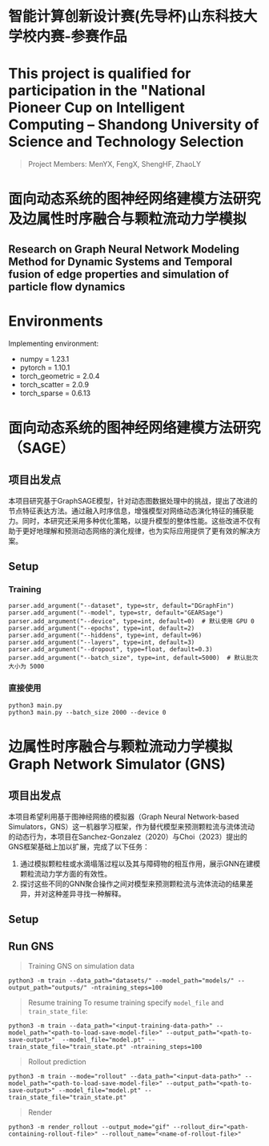 # 智能计算创新设计赛(先导杯)山东科技大学校内赛-参赛作品
# This project is qualified for participation in the "National Pioneer Cup on Intelligent Computing – Shandong University of Science and Technology Selection
> Project Members: MenYX, FengX, ShengHF, ZhaoLY
# 面向动态系统的图神经网络建模方法研究及边属性时序融合与颗粒流动力学模拟
## Research on Graph Neural Network Modeling Method for Dynamic Systems and Temporal fusion of edge properties and simulation of particle flow dynamics

# Environments
Implementing environment:  
- numpy = 1.23.1  
- pytorch = 1.10.1  
- torch_geometric = 2.0.4  
- torch_scatter = 2.0.9  
- torch_sparse = 0.6.13  


# 面向动态系统的图神经网络建模方法研究（SAGE）
## 项目出发点
本项目研究基于GraphSAGE模型，针对动态图数据处理中的挑战，提出了改进的节点特征表达方法。通过融入时序信息，增强模型对网络动态演化特征的捕获能力。同时，本研究还采用多种优化策略，以提升模型的整体性能。这些改进不仅有助于更好地理解和预测动态网络的演化规律，也为实际应用提供了更有效的解决方案。
## Setup
### Training
```shell
parser.add_argument("--dataset", type=str, default="DGraphFin")
parser.add_argument("--model", type=str, default="GEARSage")
parser.add_argument("--device", type=int, default=0)  # 默认使用 GPU 0
parser.add_argument("--epochs", type=int, default=2)
parser.add_argument("--hiddens", type=int, default=96)
parser.add_argument("--layers", type=int, default=3)
parser.add_argument("--dropout", type=float, default=0.3)
parser.add_argument("--batch_size", type=int, default=5000)  # 默认批次大小为 5000
```
### 直接使用
```shell
python3 main.py
python3 main.py --batch_size 2000 --device 0
```

# 边属性时序融合与颗粒流动力学模拟 Graph Network Simulator (GNS)
## 项目出发点
本项目希望利用基于图神经网络的模拟器（Graph Neural Network-based Simulators，GNS）这一机器学习框架，作为替代模型来预测颗粒流与流体流动的动态行为，本项目在Sanchez-Gonzalez（2020）与Choi（2023）提出的GNS框架基础上加以扩展，完成了以下任务：
1. 通过模拟颗粒柱或水滴塌落过程以及其与障碍物的相互作用，展示GNN在建模颗粒流动力学方面的有效性。
2. 探讨这些不同的GNN聚合操作之间对模型来预测颗粒流与流体流动的结果差异，并对这种差异寻找一种解释。
## Setup
## Run GNS
> Training GNS on simulation data
```shell
python3 -m train --data_path="datasets/" --model_path="models/" --output_path="outputs/" -ntraining_steps=100
```
> Resume training
To resume training specify `model_file` and `train_state_file`:
```shell
python3 -m train --data_path="<input-training-data-path>" --model_path="<path-to-load-save-model-file>" --output_path="<path-to-save-output>"  --model_file="model.pt" --train_state_file="train_state.pt" -ntraining_steps=100
```
> Rollout prediction
```shell
python3 -m train --mode="rollout" --data_path="<input-data-path>" --model_path="<path-to-load-save-model-file>" --output_path="<path-to-save-output>" --model_file="model.pt" --train_state_file="train_state.pt"
```
> Render
```shell
python3 -m render_rollout --output_mode="gif" --rollout_dir="<path-containing-rollout-file>" --rollout_name="<name-of-rollout-file>"
```

